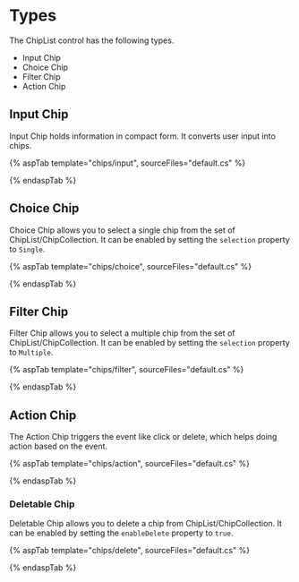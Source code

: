 # Types

The ChipList control has the following types.

* Input Chip
* Choice Chip
* Filter Chip
* Action Chip

## Input Chip

Input Chip holds information in compact form. It converts user input into chips.

{% aspTab template="chips/input", sourceFiles="default.cs" %}

{% endaspTab %}

## Choice Chip

Choice Chip allows you to select a single chip from the set of ChipList/ChipCollection. It can be enabled by setting the `selection` property to `Single`.

{% aspTab template="chips/choice", sourceFiles="default.cs" %}

{% endaspTab %}

## Filter Chip

Filter Chip allows you to select a multiple chip from the set of ChipList/ChipCollection. It can be enabled by setting the `selection` property to `Multiple`.

{% aspTab template="chips/filter", sourceFiles="default.cs" %}

{% endaspTab %}

## Action Chip

The Action Chip triggers the event like click or delete, which helps doing action based on the event.

{% aspTab template="chips/action", sourceFiles="default.cs" %}

{% endaspTab %}

### Deletable Chip

Deletable Chip allows you to delete a chip from ChipList/ChipCollection. It can be enabled by setting the `enableDelete` property to `true`.

{% aspTab template="chips/delete", sourceFiles="default.cs" %}

{% endaspTab %}